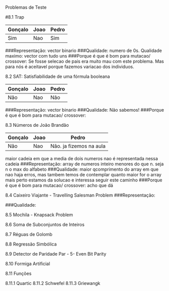 Problemas de Teste

#8.1 Trap

| Gonçalo | Joao    | Pedro |
|---------|---------|-------|
| Sim     | Nao     | Sim   |


###Representação:
vector binario
###Qualidade:
numero de 0s. Qualidade maximo: vector com tudo uns
###Porque é que é bom para mutacao/ crossover:
Se fosse selecao de pais era muito mau com este problema. Mas para nós é aceitavel porque fazemos variacao dos individuos.


8.2 SAT: Satisfiabilidade de uma fórmula booleana

| Gonçalo | Joao    | Pedro |
|---------|---------|-------|
| Não     | Nao     | Não   |

###Representação:
vector binario
###Qualidade:
Não sabemos!
###Porque é que é bom para mutacao/ crossover:


8.3 Números de João Brandão

| Gonçalo | Joao    | Pedro |
|---------|---------|-------|
| Não     | Nao     | Não. ja fizemos na aula   |

maior cadeia em que a media de dois numeros nao é representada nessa cadeia
###Representação:
array de numeros inteiro menores do que n. seja n o max do alfabeto
###Qualidade:
maior qcomprimento do array em que nao haja erros, mas tambem temos de contemplar quanto maior for o array mais perto estamos da solucao e interessa seguir este caminho
###Porque é que é bom para mutacao/ crossover:
acho que dá

8.4 Caixeiro Viajante - Travelling Salesman Problem
###Representação:

###Qualidade:

8.5 Mochila - Knapsack Problem

8.6 Soma de Subconjuntos de Inteiros

8.7 Réguas de Golomb

8.8 Regressão Simbólica

8.9 Detector de Paridade Par - 5- Even Bit Parity

8.10 Formiga Artificial

8.11 Funções

8.11.1 Quartic
8.11.2 Schwefel
8.11.3 Griewangk
